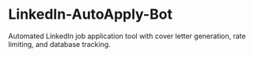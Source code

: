 # LinkedIn-AutoApply-Bot
Automated LinkedIn job application tool with cover letter generation, rate limiting, and database tracking.
